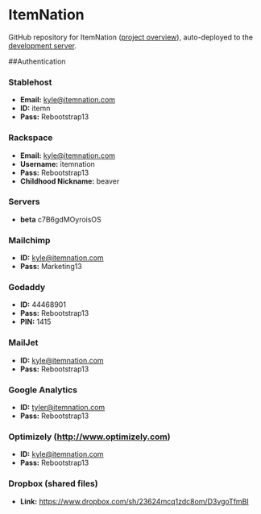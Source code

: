 # ItemNation

GitHub repository for ItemNation ([project overview](http://youtu.be/_VT-QjDqVaw)), auto-deployed to the [development server](http://beta.itemnation.com).

##Authentication

### Stablehost

* **Email:** kyle@itemnation.com
* **ID:** itemn
* **Pass:** Rebootstrap13

### Rackspace

* **Email:** kyle@itemnation.com
* **Username:** itemnation
* **Pass:** Rebootstrap13
* **Childhood Nickname:** beaver

### Servers
* **beta** c7B6gdMOyroisOS

### Mailchimp

* **ID:** kyle@itemnation.com
* **Pass:** Marketing13

### Godaddy

* **ID:** 44468901
* **Pass:** Rebootstrap13
* **PIN:** 1415

### MailJet

* **ID:** kyle@itemnation.com
* **Pass:** Rebootstrap13

### Google Analytics
* **ID:** tyler@itemnation.com
* **Pass:** Rebootstrap13

### Optimizely (http://www.optimizely.com)
* **ID:** kyle@itemnation.com
* **Pass:** Rebootstrap13

### Dropbox (shared files)

* **Link:** https://www.dropbox.com/sh/23624mcq1zdc8om/D3vgoTfmBI
